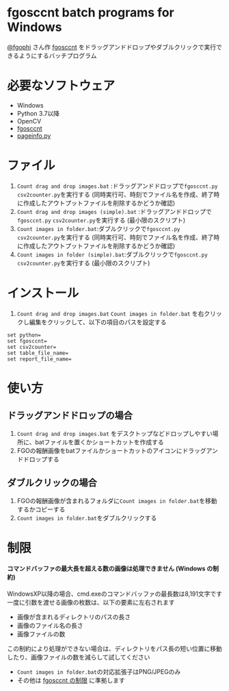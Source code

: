 # fgosccnt batch programs for Windows

[@fgophi](https://twitter.com/fgophi) さん作 [fgosccnt](https://github.com/fgophi/fgosccnt) をドラッグアンドドロップやダブルクリックで実行できるようにするバッチプログラム

# 必要なソフトウェア
* Windows
* Python 3.7以降
* OpenCV
* [fgosccnt](https://github.com/fgophi/fgosccnt)
* [pageinfo.py](https://github.com/max747/fgojunks/blob/master/pageinfo/pageinfo.py)


# ファイル
1. `Count drag and drop images.bat` :ドラッグアンドドロップで`fgosccnt.py` `csv2counter.py`を実行する (同時実行可、時刻でファイル名を作成、終了時に作成したアウトプットファイルを削除するかどうか確認)
2. `Count drag and drop images (simple).bat` :ドラッグアンドドロップで`fgosccnt.py` `csv2counter.py`を実行する (最小限のスクリプト)
3. `Count images in folder.bat`:ダブルクリックで`fgosccnt.py` `csv2counter.py`を実行する (同時実行可、時刻でファイル名を作成、終了時に作成したアウトプットファイルを削除するかどうか確認)
4. `Count images in folder (simple).bat`:ダブルクリックで`fgosccnt.py` `csv2counter.py`を実行する (最小限のスクリプト)

# インストール
1. `Count drag and drop images.bat` `Count images in folder.bat` を右クリックし編集をクリックして、以下の項目のパスを設定する
```
set python=
set fgosccnt=
set csv2counter=
set table_file_name=
set report_file_name=
```

# 使い方

## ドラッグアンドドロップの場合
1. `Count drag and drop images.bat` をデスクトップなどドロップしやすい場所に、batファイルを置くかショートカットを作成する
2. FGOの報酬画像をbatファイルかショートカットのアイコンにドラッグアンドドロップする

## ダブルクリックの場合
1. FGOの報酬画像が含まれるフォルダに`Count images in folder.bat`を移動するかコピーする
3. `Count images in folder.bat`をダブルクリックする

# 制限

#### コマンドバッファの最大長を超える数の画像は処理できません (Windows の制約)
WindowsXP以降の場合、cmd.exeのコマンドバッファの最長数は8,191文字です  
一度に引数を渡せる画像の枚数は、以下の要素に左右されます
* 画像が含まれるディレクトリのパスの長さ
* 画像のファイル名の長さ
* 画像ファイルの数

この制約により処理ができない場合は、ディレクトリをパス長の短い位置に移動したり、画像ファイルの数を減らして試してください

* `Count images in folder.bat`の対応拡張子はPNG/JPEGのみ
* その他は [fgosccnt の制限](https://github.com/fgophi/fgosccnt/blob/master/README.md) に準拠します
